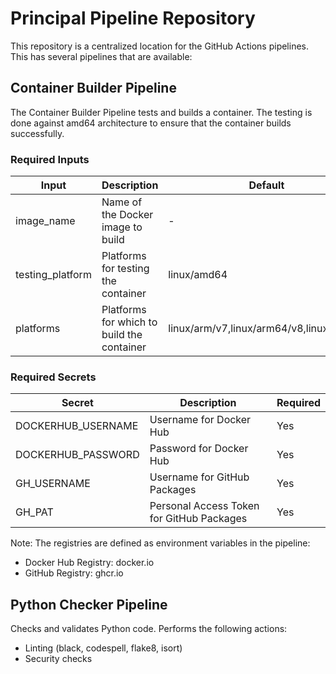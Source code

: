 # Principal Pipeline Repository

This repository is a centralized location for the GitHub Actions pipelines. This has several pipelines that are available:

## Container Builder Pipeline
The Container Builder Pipeline tests and builds a container. The testing is done against amd64 architecture to ensure that the container builds successfully.

### Required Inputs

| Input | Description | Default | Required |
|-------|-------------|---------|----------|
| image_name | Name of the Docker image to build | - | Yes |
| testing_platform | Platforms for testing the container | linux/amd64 | No |
| platforms | Platforms for which to build the container | linux/arm/v7,linux/arm64/v8,linux/amd64 | No |

### Required Secrets

| Secret | Description | Required |
|--------|-------------|----------|
| DOCKERHUB_USERNAME | Username for Docker Hub | Yes |
| DOCKERHUB_PASSWORD | Password for Docker Hub | Yes |
| GH_USERNAME | Username for GitHub Packages | Yes |
| GH_PAT | Personal Access Token for GitHub Packages | Yes |

Note: The registries are defined as environment variables in the pipeline:
- Docker Hub Registry: docker.io
- GitHub Registry: ghcr.io

## Python Checker Pipeline
Checks and validates Python code. Performs the following actions:
- Linting (black, codespell, flake8, isort)
- Security checks
